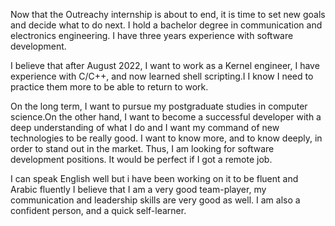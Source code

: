 Now that the Outreachy internship is about to end, it is time to set new goals and decide what to do next. I hold a bachelor degree in communication and electronics engineering. I have three years experience with software development. 

I believe that after August 2022, I want to work as a Kernel engineer, I have experience with C/C++, and now learned shell scripting.I I know I need to practice them more to be able to return to work.

On the long term, I want to pursue my postgraduate studies in computer science.On the other hand, I want to become a successful developer with a deep understanding of what I do and I want my command of new technologies to be really good. I want to know more, and to know deeply, in order to stand out in the market. Thus, I am looking for software development positions. It would be perfect if I got a remote job.

I can speak English well but i have been working on it to be fluent and Arabic fluently I believe that I am a very good team-player, my communication and leadership skills are very good as well. I am also a confident person, and a quick self-learner.
